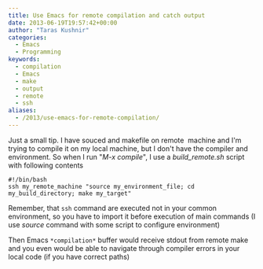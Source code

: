 ```yaml
---
title: Use Emacs for remote compilation and catch output
date: 2013-06-19T19:57:42+00:00
author: "Taras Kushnir"
categories:
  - Emacs
  - Programming
keywords:
  - compilation
  - Emacs
  - make
  - output
  - remote
  - ssh
aliases:
  - /2013/use-emacs-for-remote-compilation/
---
```

Just a small tip. I have souced and makefile on remote  machine and I'm trying to compile it on my local machine, but I don't have the compiler and environment. So when I run "_M-x compile_", I use a _build_remote.sh_ script with following contents

```
#!/bin/bash
ssh my_remote_machine "source my_environment_file; cd my_build_directory; make my_target"
```

Remember, that `ssh` command are executed not in your common environment, so you have to import it before execution of main commands (I use _source_ command with some script to configure environment)

Then Emacs `*compilation*` buffer would receive stdout from remote make and you even would be able to navigate through compiler errors in your local code (if you have correct paths)
